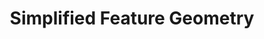 ---
schema: default
title: Simplified Feature Geometry
notes: >-
  A specification of GeoSPARQL for simple features geometries (points, lines,
  polygons ...) @en
organization: DataScientia Foundation
resources:
  - name: SF.UAN.owl
    url: >-
      http://git.knowdive.disi.unitn.it:8080/knowledge/LiveKnowledge/SREP/geography/raw/master/SF.owl
    format: owl
    description: >-
      A specification of GeoSPARQL for simple features geometries (points,
      lines, polygons ...) @en
    license: ''
    status: Active
    byteSize: '28.292'
    issued: '2012-09-11'
    language: en
    modified: '17 December 2020, 01:42 (UTC+01:00)'
    OntologyEngineeringTool: Protégé
    ontologyLanguage: owl
    ontologySyntax: rdf
    example: ''
    ReferenceLKRepository: SREP
    referenceOntology: ''
    referenceDatasets: ''
distribution: sf-owl
keyword: Geometry
publisher: ''
category:
  - Upper-Level
versionNotes: '2016: Fixed version number'
landingPage: 'http://www.opengis.net/'
accessRigths: Public
creator: Open Geospatial Consortium
hasVersion: Unknown
isVersionOf: Unknown
issued: '2012-09-11'
modified: '17 December 2020, 01:42 (UTC+01:00)'
language: en
provenance: >-
  "(2013-08-31) María Poveda-Villalón: ReadMe:
  http://schemas.opengis.net/sf/ReadMe.txt (2014-11-04) Bernard Vatant: Annual
  review OK (2016-01-14) Ghislain Atemezing: Fixed version number Provenance
  from: LOV"
page: 'http://www.opengis.net/ont/sf'
wasGeneratedBy: ''
versionInfo: version v1.0.1
formalityLevel: Teleontology
OntologyEngineeringMethodology: ''
acronym: sf
CompetencyQuestion: ''
preferredNamespacePrefix: sf
toDoList: To completely annotate.
namespacesGenerated: ''
namespacesReused: ''
datasetLevel: Knowledge Level(L3-4)
spatialExtent: Unknown
temporalExtent: Unknown
---